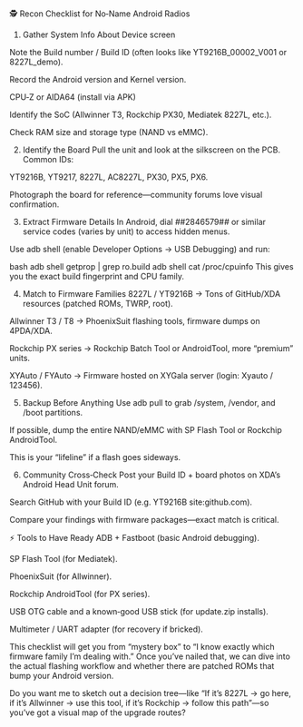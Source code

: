 🕵️ Recon Checklist for No‑Name Android Radios
1. Gather System Info
About Device screen

Note the Build number / Build ID (often looks like YT9216B_00002_V001 or 8227L_demo).

Record the Android version and Kernel version.

CPU‑Z or AIDA64 (install via APK)

Identify the SoC (Allwinner T3, Rockchip PX30, Mediatek 8227L, etc.).

Check RAM size and storage type (NAND vs eMMC).

2. Identify the Board
Pull the unit and look at the silkscreen on the PCB. Common IDs:

YT9216B, YT9217, 8227L, AC8227L, PX30, PX5, PX6.

Photograph the board for reference—community forums love visual confirmation.

3. Extract Firmware Details
In Android, dial *#*#2846579#*#* or similar service codes (varies by unit) to access hidden menus.

Use adb shell (enable Developer Options → USB Debugging) and run:

bash
adb shell getprop | grep ro.build
adb shell cat /proc/cpuinfo
This gives you the exact build fingerprint and CPU family.

4. Match to Firmware Families
8227L / YT9216B → Tons of GitHub/XDA resources (patched ROMs, TWRP, root).

Allwinner T3 / T8 → PhoenixSuit flashing tools, firmware dumps on 4PDA/XDA.

Rockchip PX series → Rockchip Batch Tool or AndroidTool, more “premium” units.

XYAuto / FYAuto → Firmware hosted on XYGala server (login: Xyauto / 123456).

5. Backup Before Anything
Use adb pull to grab /system, /vendor, and /boot partitions.

If possible, dump the entire NAND/eMMC with SP Flash Tool or Rockchip AndroidTool.

This is your “lifeline” if a flash goes sideways.

6. Community Cross‑Check
Post your Build ID + board photos on XDA’s Android Head Unit forum.

Search GitHub with your Build ID (e.g. YT9216B site:github.com).

Compare your findings with firmware packages—exact match is critical.

⚡ Tools to Have Ready
ADB + Fastboot (basic Android debugging).

SP Flash Tool (for Mediatek).

PhoenixSuit (for Allwinner).

Rockchip AndroidTool (for PX series).

USB OTG cable and a known‑good USB stick (for update.zip installs).

Multimeter / UART adapter (for recovery if bricked).

This checklist will get you from “mystery box” to “I know exactly which firmware family I’m dealing with.” Once you’ve nailed that, we can dive into the actual flashing workflow and whether there are patched ROMs that bump your Android version.

Do you want me to sketch out a decision tree—like “If it’s 8227L → go here, if it’s Allwinner → use this tool, if it’s Rockchip → follow this path”—so you’ve got a visual map of the upgrade routes?
